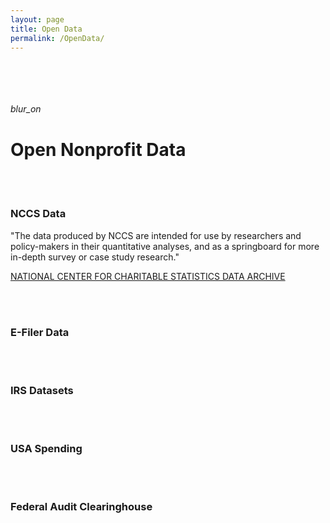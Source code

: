 ```yaml
---
layout: page
title: Open Data
permalink: /OpenData/
---
```


<br>
<br>


<br>
<br>


<div class="icon-block">
   <i class="large material-icons">blur_on</i>
   <h1 class="center orange-text">Open Nonprofit Data</h1>
</div>


<br>
<br>









<div class="divider"></div>

### NCCS Data

"The data produced by NCCS are intended for use by researchers and policy-makers in their quantitative analyses, and as a springboard for more in-depth survey or case study research."

[NATIONAL CENTER FOR CHARITABLE STATISTICS DATA ARCHIVE](http://nccs-data.urban.org/index.php)

<br>
<br>

<div class="divider"></div>

### E-Filer Data



<br>
<br>

<div class="divider"></div>

### IRS Datasets



<br>
<br>

<div class="divider"></div>

### USA Spending






<br>
<br>

<div class="divider"></div>

### Federal Audit Clearinghouse





<br>
<br>

<div class="divider"></div>

